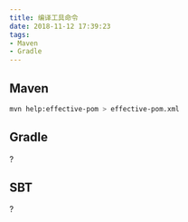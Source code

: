 ```yaml
---
title: 编译工具命令
date: 2018-11-12 17:39:23
tags:
- Maven 
- Gradle
---
```

## Maven

```bash
mvn help:effective-pom > effective-pom.xml
```

## Gradle

?

## SBT

?